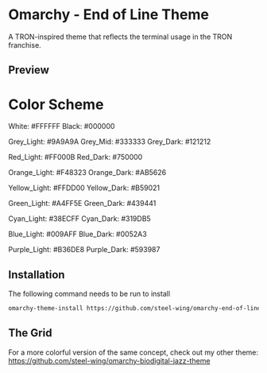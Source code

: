# Omarchy - End of Line Theme

A TRON-inspired theme that reflects the terminal usage in the TRON franchise.

## Preview



# Color Scheme

White: #FFFFFF
Black: #000000

Grey_Light: #9A9A9A
Grey_Mid: #333333
Grey_Dark: #121212

Red_Light: #FF000B
Red_Dark: #750000

Orange_Light: #F48323
Orange_Dark: #AB5626

Yellow_Light: #FFDD00
Yellow_Dark: #B59021

Green_Light: #A4FF5E
Green_Dark: #439441

Cyan_Light: #38ECFF
Cyan_Dark: #319DB5

Blue_Light: #009AFF
Blue_Dark: #0052A3

Purple_Light: #B36DE8
Purple_Dark: #593987




## Installation

The following command needs to be run to install 

```bash
omarchy-theme-install https://github.com/steel-wing/omarchy-end-of-line-theme.git
```

## The Grid
For a more colorful version of the same concept, check out my other theme:
https://github.com/steel-wing/omarchy-biodigital-jazz-theme
